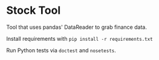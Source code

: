 # Stock Tool
Tool that uses pandas' DataReader to grab finance data. 

Install requirements with `pip install -r requirements.txt`

Run Python tests via `doctest` and `nosetests`.
